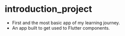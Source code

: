 # introduction_project

- First and the most basic app of my learning journey.
- An app built to get used to Flutter components.

